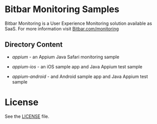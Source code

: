 
# Bitbar Monitoring Samples

Bitbar Monitoring is  a User Experience Monitoring solution available as SaaS. For more information visit [Bitbar.com/monitoring](http://bitbar.com/monitoring/)


## Directory Content

* *appium* - an Appium Java Safari monitoring sample

* *appium-ios* - an iOS sample app and Java Appium test sample

* *appium-android* - and Android sample app and Java Appium test sample


# License

See the [LICENSE](LICENSE) file.
